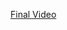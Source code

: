 [Final Video](https://www.loom.com/share/ccf125647793413d9dc6f8a14c7ce4e4?sid=e6147e84-335b-4c0c-b3a6-43aab6b712fc)
